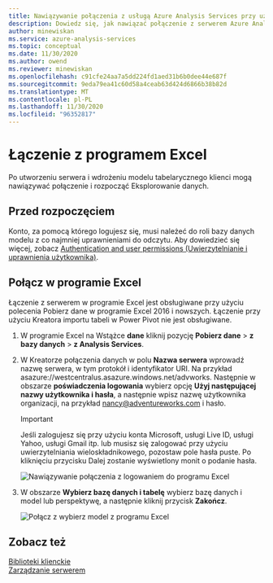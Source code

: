 ```yaml
---
title: Nawiązywanie połączenia z usługą Azure Analysis Services przy użyciu programu Excel | Microsoft Docs
description: Dowiedz się, jak nawiązać połączenie z serwerem Azure Analysis Services za pomocą programu Excel. Po nawiązaniu połączenia użytkownicy mogą tworzyć tabele przestawne, aby eksplorować dane.
author: minewiskan
ms.service: azure-analysis-services
ms.topic: conceptual
ms.date: 11/30/2020
ms.author: owend
ms.reviewer: minewiskan
ms.openlocfilehash: c91cfe24aa7a5dd224fd1aed31b6b0dee44e687f
ms.sourcegitcommit: 9eda79ea41c60d58a4ceab63d424d6866b38b82d
ms.translationtype: MT
ms.contentlocale: pl-PL
ms.lasthandoff: 11/30/2020
ms.locfileid: "96352817"
---
```

# <a name="connect-with-excel"></a>Łączenie z programem Excel

Po utworzeniu serwera i wdrożeniu modelu tabelarycznego klienci mogą nawiązywać połączenie i rozpocząć Eksplorowanie danych. 

## <a name="before-you-begin"></a>Przed rozpoczęciem

Konto, za pomocą którego logujesz się, musi należeć do roli bazy danych modelu z co najmniej uprawnieniami do odczytu. Aby dowiedzieć się więcej, zobacz [Authentication and user permissions (Uwierzytelnianie i uprawnienia użytkownika)](analysis-services-manage-users.md). 

## <a name="connect-in-excel"></a>Połącz w programie Excel

Łączenie z serwerem w programie Excel jest obsługiwane przy użyciu polecenia Pobierz dane w programie Excel 2016 i nowszych. Łączenie przy użyciu Kreatora importu tabeli w Power Pivot nie jest obsługiwane. 

1. W programie Excel na Wstążce **dane** kliknij pozycję **Pobierz dane**  >  **z bazy danych**  >  **z Analysis Services**.

2. W Kreatorze połączenia danych w polu **Nazwa serwera** wprowadź nazwę serwera, w tym protokół i identyfikator URI. Na przykład asazure://westcentralus.asazure.windows.net/advworks. Następnie w obszarze **poświadczenia logowania** wybierz opcję **Użyj następującej nazwy użytkownika i hasła**, a następnie wpisz nazwę użytkownika organizacji, na przykład nancy@adventureworks.com i hasło.

    > [!IMPORTANT]
    > Jeśli zalogujesz się przy użyciu konta Microsoft, usługi Live ID, usługi Yahoo, usługi Gmail itp. lub musisz się zalogować przy użyciu uwierzytelniania wieloskładnikowego, pozostaw pole hasła puste. Po kliknięciu przycisku Dalej zostanie wyświetlony monit o podanie hasła. 

    ![Nawiązywanie połączenia z logowaniem do programu Excel](./media/analysis-services-connect-excel/aas-connect-excel-logon.png)

3. W obszarze **Wybierz bazę danych i tabelę** wybierz bazę danych i model lub perspektywę, a następnie kliknij przycisk **Zakończ**.
   
    ![Połącz z wybierz model z programu Excel](./media/analysis-services-connect-excel/aas-connect-excel-select.png)


## <a name="see-also"></a>Zobacz też

[Biblioteki klienckie](/analysis-services/client-libraries?view=azure-analysis-services-current)   
[Zarządzanie serwerem](analysis-services-manage.md)
